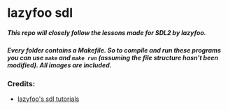# lazyfoo sdl

##### This repo will closely follow the lessons made for SDL2 by lazyfoo.
##### Every folder contains a Makefile. So to compile and run these programs you can use `make` and `make run` (assuming the file structure hasn't been modified). All images are included.

### Credits:
- [lazyfoo's sdl tutorials](https://lazyfoo.net/tutorials/SDL/index.php)
